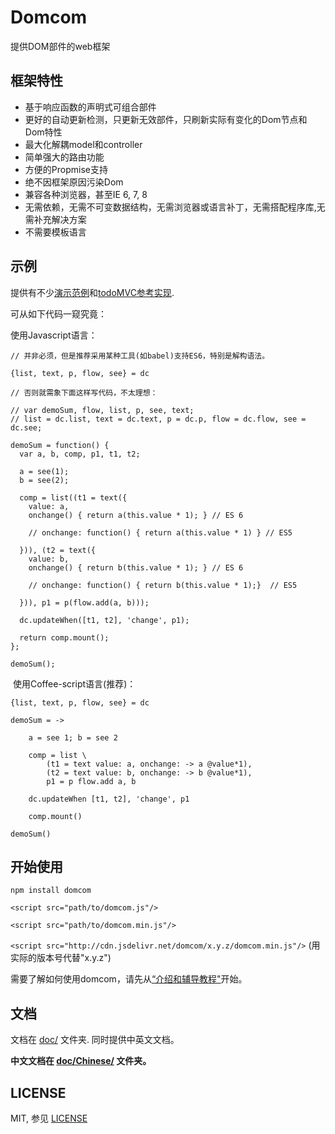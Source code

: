# Domcom

  提供DOM部件的web框架

## 框架特性

* 基于响应函数的声明式可组合部件
* 更好的自动更新检测，只更新无效部件，只刷新实际有变化的Dom节点和Dom特性
* 最大化解耦model和controller
* 简单强大的路由功能
* 方便的Propmise支持
* 绝不因框架原因污染Dom
* 兼容各种浏览器，甚至IE 6, 7, 8
* 无需依赖，无需不可变数据结构，无需浏览器或语言补丁，无需搭配程序库,无需补充解决方案
* 不需要模板语言

## 示例

  提供有不少[演示范例](https://github.com/taijiweb/domcom/tree/master/demo)和[todoMVC参考实现](https://github.com/taijiweb/domcom/tree/master/demo/todomvc).

  可从如下代码一窥究竟：

  使用Javascript语言：

    // 并非必须，但是推荐采用某种工具(如babel)支持ES6，特别是解构语法。

    {list, text, p, flow, see} = dc

    // 否则就需象下面这样写代码，不太理想：

    // var demoSum, flow, list, p, see, text;​
    // list = dc.list, text = dc.text, p = dc.p, flow = dc.flow, see = dc.see;
    ​
    demoSum = function() {
      var a, b, comp, p1, t1, t2;

      a = see(1);
      b = see(2);

      comp = list((t1 = text({
        value: a,
        onchange() { return a(this.value * 1); } // ES 6

        // onchange: function() { return a(this.value * 1) } // ES5

      })), (t2 = text({
        value: b,
        onchange() { return b(this.value * 1); } // ES 6

        // onchange: function() { return b(this.value * 1);}  // ES5

      })), p1 = p(flow.add(a, b)));

      dc.updateWhen([t1, t2], 'change', p1);

      return comp.mount();
    };
    ​
    demoSum();
​
  使用Coffee-script语言(推荐)：

    {list, text, p, flow, see} = dc

    demoSum = ->

        a = see 1; b = see 2

        comp = list \
            (t1 = text value: a, onchange: -> a @value*1),
            (t2 = text value: b, onchange: -> b @value*1),
            p1 = p flow.add a, b

        dc.updateWhen [t1, t2], 'change', p1

        comp.mount()

    demoSum()

## 开始使用

`npm install domcom`

`<script src="path/to/domcom.js"/>`

`<script src="path/to/domcom.min.js"/>`

`<script src="http://cdn.jsdelivr.net/domcom/x.y.z/domcom.min.js"/>` (用实际的版本号代替"x.y.z")

需要了解如何使用domcom，请先从[“介绍和辅导教程"](https://github.com/taijiweb/domcom/tree/master/doc/Chinese/介绍和辅导教程.md)开始。

## 文档

  文档在 [doc/](https://github.com/taijiweb/domcom/tree/master/doc) 文件夹. 同时提供中英文文档。

  **中文文档在 [doc/Chinese/](https://github.com/taijiweb/domcom/tree/master/doc/Chinese) 文件夹。**

## LICENSE
MIT, 参见 [LICENSE](https://github.com/taijiweb/domcom/blob/master/LICENSE)
